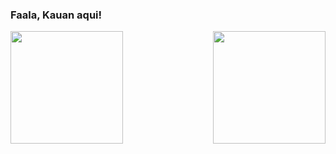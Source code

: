 ### Faala, Kauan aqui!

<div>
  <img  height="180em" src="https://github-readme-stats.vercel.app/api?username=KauanCavalcanti&show_icons=true&theme=github_dark&include_all_commits=true&count_private=true"/>
  <img align="right" height="180em" src="https://github-readme-stats.vercel.app/api/top-langs/?username=KauanCavalcanti&layout=compact&langs_count=16&theme=github_dark"/>
</div>
<br>

